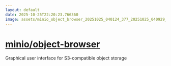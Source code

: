 ```yaml
---
layout: default
date: 2025-10-25T22:20:23.766360
image: assets/minio_object_browser_20251025_040124_377_20251025_040929_b8b688--20251025T060959607--cropped.png
---
```


# [minio/object-browser](https://github.com/minio/object-browser/)

Graphical user interface for S3-compatible object storage
